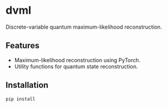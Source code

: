 # dvml

Discrete-variable quantum maximum-likelihood reconstruction.

## Features
- Maximum-likelihood reconstruction using PyTorch.
- Utility functions for quantum state reconstruction.

## Installation
```bash
pip install 